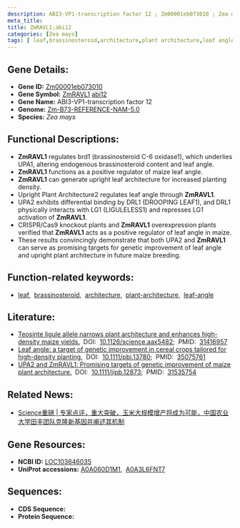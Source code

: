 ```yaml
---
description: ABI3-VP1-transcription factor 12 ; Zm00001eb073010 ; Zea mays
meta_title:
title: ZmRAVL1;abi12
categories: [Zea mays]
tags: [ leaf,brassinosteroid,architecture,plant architecture,leaf angle ]
---
```


## Gene Details:
- **Gene ID:**	[Zm00001eb073010](https://www.maizegdb.org/gene_center/gene/Zm00001eb073010)
- **Gene Symbol:** <u>ZmRAVL1</u>&nbsp;<u>abi12</u>
- **Gene Name:** ABI3-VP1-transcription factor 12
- **Genome:** [Zm-B73-REFERENCE-NAM-5.0](https://www.maizegdb.org/genome/assembly/Zm-B73-REFERENCE-NAM-5.0)
- **Species:** *Zea mays*

## Functional Descriptions:
   - **ZmRAVL1** regulates brd1 (brassinosteroid C-6 oxidase1), which underlies UPA1, altering endogenous brassinosteroid content and leaf angle.
   - **ZmRAVL1** functions as a positive regulator of maize leaf angle.
   - **ZmRAVL1** can generate upright leaf architecture for increased planting density.
   - Upright Plant Architecture2 regulates leaf angle through **ZmRAVL1**.
   - UPA2 exhibits differential binding by DRL1 (DROOPING LEAF1), and DRL1 physically interacts with LG1 (LIGULELESS1) and represses LG1 activation of **ZmRAVL1**.
   - CRISPR/Cas9 knockout plants and **ZmRAVL1** overexpression plants verified that **ZmRAVL1** acts as a positive regulator of leaf angle in maize.
   - These results convincingly demonstrate that both UPA2 and **ZmRAVL1** can serve as promising targets for genetic improvement of leaf angle and upright plant architecture in future maize breeding.

## Function-related keywords:
- [leaf](/tags/leaf/),&nbsp;&nbsp;[brassinosteroid](/tags/brassinosteroid/),&nbsp;&nbsp;[architecture](/tags/architecture/),&nbsp;&nbsp;[plant-architecture](/tags/plant-architecture/),&nbsp;&nbsp;[leaf-angle](/tags/leaf-angle/)

## Literature:
   - [Teosinte ligule allele narrows plant architecture and enhances high-density maize yields.](https://www.science.org/doi/10.1126/science.aax5482?url_ver=Z39.88-2003&rfr_id=ori:rid:crossref.org&rfr_dat=cr_pub%20%200pubmed#supplementary-materials)&nbsp;&nbsp;DOI:&nbsp;&nbsp;[10.1126/science.aax5482](https://www.science.org/doi/10.1126/science.aax5482?url_ver=Z39.88-2003&rfr_id=ori:rid:crossref.org&rfr_dat=cr_pub%20%200pubmed#supplementary-materials);&nbsp;&nbsp;PMID:&nbsp;&nbsp;[31416957](https://pubmed.ncbi.nlm.nih.gov/31416957/)
   - [Leaf angle: a target of genetic improvement in cereal crops tailored for high-density planting.](https://onlinelibrary.wiley.com/doi/10.1111/pbi.13780)&nbsp;&nbsp;DOI:&nbsp;&nbsp;[10.1111/pbi.13780](https://onlinelibrary.wiley.com/doi/10.1111/pbi.13780);&nbsp;&nbsp;PMID:&nbsp;&nbsp;[35075761](https://pubmed.ncbi.nlm.nih.gov/35075761/)
   - [UPA2 and ZmRAVL1: Promising targets of genetic improvement of maize plant architecture.](https://doi.org/10.1111/jipb.12873)&nbsp;&nbsp;DOI:&nbsp;&nbsp;[10.1111/jipb.12873](https://doi.org/10.1111/jipb.12873);&nbsp;&nbsp;PMID:&nbsp;&nbsp;[31535754](https://pubmed.ncbi.nlm.nih.gov/31535754/)

## Related News:
   - [Science重磅 | 专家点评，重大突破，玉米大规模增产将成为可能，中国农业大学田丰团队克隆新基因并阐述其机制](https://mp.weixin.qq.com/s?__biz=Mzg3MDEwNDEyMg==&mid=2247485488&idx=2&sn=8d03ea1a48d21272dba68a2e92e45e5f&chksm=ce93a565f9e42c737eaba0ceb24d7bed681a915bc395301108da8f9b5d851f77ab74f4402d46&scene=27#wechat_redirect)

## Gene Resources:
- **NCBI ID:** [LOC103646035](https://www.ncbi.nlm.nih.gov/gene/?term=LOC103646035)
- **UniProt accessions:** [A0A060D1M1](https://www.uniprot.org/uniprotkb/A0A060D1M1/entry),&nbsp;&nbsp;[A0A3L6FNT7](https://www.uniprot.org/uniprotkb/A0A3L6FNT7/entry)



## Sequences:
- **CDS Sequence:**
- **Protein Sequence:**
